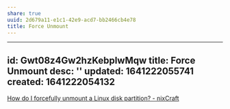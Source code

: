 ```yaml
---
share: true
uuid: 2d679a11-e1c1-42e9-acd7-bb2466cb4e78
title: Force Unmount
---
```

---
id: Gwt08z4Gw2hzKebpIwMqw
title: Force Unmount
desc: ''
updated: 1641222055741
created: 1641222054132
---

[How do I forcefully unmount a Linux disk partition? - nixCraft](https://www.cyberciti.biz/tips/how-do-i-forcefully-unmount-a-disk-partition.html)
